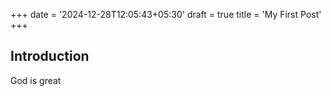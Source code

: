 +++
date = '2024-12-28T12:05:43+05:30'
draft = true
title = 'My First Post'
+++

## Introduction

God is great
